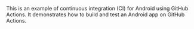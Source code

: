This is an example of continuous integration (CI) for Android using GitHub Actions. It demonstrates how to build and test an Android app on GitHub Actions.

